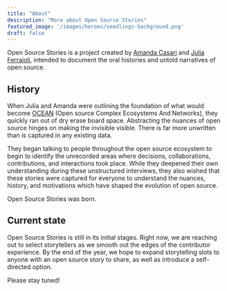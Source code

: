 ```yaml
---
title: "About"
description: "More about Open Source Stories"
featured_image: '/images/heroes/seedlings-background.png'
draft: false
---
```


Open Source Stories is a project created by [Amanda Casari](https://twitter.com/amcasari) and [Julia Ferraioli](https://twitter.com/juliaferraioli), intended to document the oral histories and untold narratives of open source.

## History

When Julia and Amanda were outlining the foundation of what would become [OCEAN](https://vermontcomplexsystems.org/partner/OCEAN/) (Open source Complex Ecosystems And Networks), they quickly ran out of dry erase board space. Abstracting the nuances of open source hinges on making the invisible visible. There is far more unwritten than is captured in any existing data.

They began talking to people throughout the open source ecosystem to begin to identify the unrecorded areas where decisions, collaborations, contributions, and interactions took place. While they deepened their own understanding during these unstructured interviews, they also wished that these stories were captured for everyone to understand the nuances, history, and motivations which have shaped the evolution of open source.

Open Source Stories was born.

## Current state

Open Source Stories is still in its initial stages. Right now, we are reaching out to select storytellers as we smooth out the edges of the contributor experience. By the end of the year, we hope to expand storytelling slots to anyone with an open source story to share, as well as introduce a self-directed option.

Please stay tuned!
